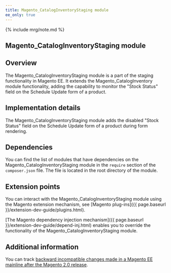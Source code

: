 ```yaml
---
title: Magento_CatalogInventoryStaging module
ee_only: true
---
```


{% include mrg/note.md %}

## Magento_CatalogInventoryStaging module

## Overview

The Magento_CatalogInventoryStaging module is a part of the staging functionality in Magento EE. It extends the Magento_CatalogInventory module functionality, adding the capability to monitor the "Stock Status" field on the Schedule Update form of a product. 

## Implementation details

The Magento_CatalogInventoryStaging module adds the disabled "Stock Status" field on the Schedule Update form of a product during form rendering.

## Dependencies

You can find the list of modules that have dependencies on the Magento_CatalogInventoryStaging module in the `require` section of the `composer.json` file. The file is located in the root directory of the module.

## Extension points

You can interact with the Magento_CatalogInventoryStaging module using the Magento extension mechanism, see [Magento plug-ins]({{ page.baseurl }}/extension-dev-guide/plugins.html).

[The Magento dependency injection mechanism]({{ page.baseurl }}/extension-dev-guide/depend-inj.html) enables you to override the functionality of the Magento_CatalogInventoryStaging module.

## Additional information

You can track [backward incompatible changes made in a Magento EE mainline after the Magento 2.0 release](http://devdocs.magento.com/guides/v2.0/release-notes/changes/ee_changes.html).
